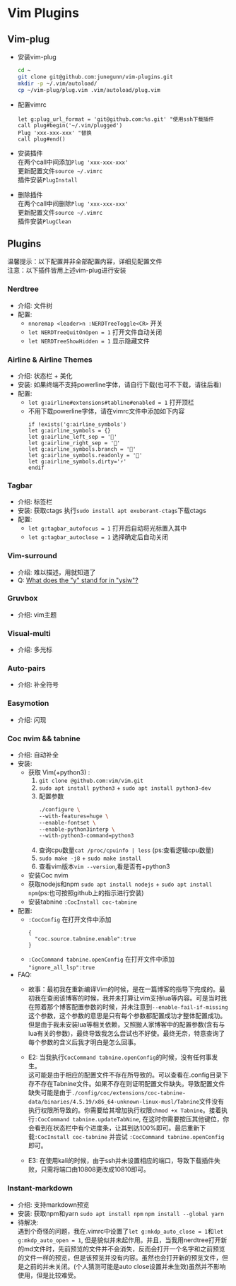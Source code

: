 # Vim Plugins  
## Vim-plug  
* 安装vim-plug  
   ``` bash
   cd ~
   git clone git@github.com:junegunn/vim-plugins.git
   mkdir -p ~/.vim/autoload/
   cp ~/vim-plug/plug.vim .vim/autoload/plug.vim
   ```  
* 配置vimrc  
   ``` vim script   
   let g:plug_url_format = 'git@github.com:%s.git' "使用ssh下载插件
   call plug#begin('~/.vim/plugged')
   Plug 'xxx-xxx-xxx' "替换
   call plug#end()
   ```  
* 安装插件  
在两个call中间添加`Plug 'xxx-xxx-xxx'`  
更新配置文件`source ~/.vimrc`  
插件安装`PlugInstall`  

* 删除插件  
在两个call中间删除`Plug 'xxx-xxx-xxx'`  
更新配置文件`source ~/.vimrc`  
插件安装`PlugClean`  

## Plugins
温馨提示：以下配置并非全部配置内容，详细见配置文件  
注意：以下插件皆用上述vim-plug进行安装
### Nerdtree
* 介绍: 文件树
* 配置:  
  - `nnoremap <leader>n :NERDTreeToggle<CR>` 开关
  - `let NERDTreeQuitOnOpen = 1` 打开文件自动关闭
  - `let NERDTreeShowHidden = 1` 显示隐藏文件

### Airline & Airline Themes  
* 介绍: 状态栏 + 美化
* 安装: 如果终端不支持powerline字体，请自行下载(也可不下载，请往后看)
* 配置:  
  - `let g:airline#extensions#tabline#enabled = 1` 打开顶栏
  - 不用下载powerline字体，请在vimrc文件中添加如下内容
    ``` vim script
    if !exists('g:airline_symbols')
    let g:airline_symbols = {}
    let g:airline_left_sep = ''
    let g:airline_right_sep = ''
    let g:airline_symbols.branch = ''
    let g:airline_symbols.readonly = ''
    let g:airline_symbols.dirty='⚡'
    endif
    ```  
### Tagbar 
* 介绍: 标签栏
* 安装: 获取ctags 执行`sudo install apt exuberant-ctags`下载ctags  
* 配置: 
  - `let g:tagbar_autofocus = 1` 打开后自动将光标置入其中  
  - `let g:tagbar_autoclose = 1` 选择确定后自动关闭

### Vim-surround  
* 介绍: 难以描述，用就知道了
* Q: [What does the "y" stand for in "ysiw"?](https://github.com/tpope/vim-surround/issues/128)  

### Gruvbox  
* 介绍: vim主题

### Visual-multi  
* 介绍: 多光标

### Auto-pairs  
* 介绍: 补全符号 

### Easymotion  
* 介绍: 闪现

### Coc nvim && tabnine
* 介绍: 自动补全
* 安装: 
  - 获取 Vim(+python3) :  
    1. `git clone @github.com:vim/vim.git`  
    2. `sudo apt install python3` + `sudo apt install python3-dev`  
    3. 配置参数  
       ``` bash shell
       ./configure \
       --with-features=huge \
       --enable-fontset \
       --enable-python3interp \
       --with-python3-command=python3
       ```
    4. 查询cpu数量`cat /proc/cpuinfo | less` (ps:查看逻辑cpu数量)  
    4. `sudo make -j8` + `sudo make install`  
    5. 查看vim版本`vim --version`,看是否有+python3  
  - 安装Coc nvim
  - 获取nodejs和npm `sudo apt install nodejs` + `sudo apt install npm`(ps:也可按照github上的指示进行安装)
  - 安装tabnine `:CocInstall coc-tabnine`
* 配置:  
  - `:CocConfig` 在打开文件中添加  
      ```  
      {
        "coc.source.tabnine.enable":true
      }
      ```  
  - `:CocCommand tabnine.openConfig` 在打开文件中添加 `"ignore_all_lsp":true`   
* FAQ:
  - 故事：最初我在重新编译Vim的时候，是在一篇博客的指导下完成的。最初我在查阅该博客的时候，我并未打算让vim支持lua等内容。可是当时我在照着那个博客配置参数的时候，并未注意到`--enable-fail-if-missing`这个参数，这个参数的意思是只有每个参数都配置成功才整体配置成功。但是由于我未安装lua等相关依赖，又照搬人家博客中的配置参数(含有与lua有关的参数)，最终导致我怎么尝试也不好使。最终无奈，特意查询了每个参数的含义后我才明白是怎么回事。

  - E2: 当我执行`CocCommand tabnine.openConfig`的时候，没有任何事发生。  
    这可能是由于相应的配置文件不存在所导致的。可以查看在.config目录下存不存在Tabnine文件。如果不存在则证明配置文件缺失。导致配置文件缺失可能是由于`./config/coc/extensions/coc-tabnine-data/binaries/4.5.19/x86_64-unknown-linux-musl/Tabnine`文件没有执行权限所导致的。你需要给其增加执行权限`chmod +x Tabnine`。接着执行`:CocCommand tabnine.updateTabNine`, 在这时你需要按压其他键位，你会看到在状态栏中有个进度条，让其到达100%即可。最后重新下载`:CocInstall coc-tabnine` 并尝试 `:CocCommand tabnine.openConfig` 即可。  

  - E3: 在使用kali的时候，由于ssh并未设置相应的端口，导致下载插件失败，只需将端口由10808更改成10810即可。

### Instant-markdown  
* 介绍: 支持markdown预览
* 安装: 获取npm和yarn `sudo apt install npm` `npm install --global yarn`  
* 待解决:   
  遇到个奇怪的问题，我在.vimrc中设置了`let g:mkdp_auto_close = 1`和`let g:mkdp_auto_open = 1`, 但是貌似并未起作用。并且，当我用nerdtree打开新的md文件时，先前预览的文件并不会消失，反而会打开一个名字和之前预览的文件一样的预览，但是该预览并没有内容。虽然也会打开新的预览文件，但是之前的并未关闭。(个人猜测可能是auto close设置并未生效)虽然并不影响使用，但是比较难受。  
